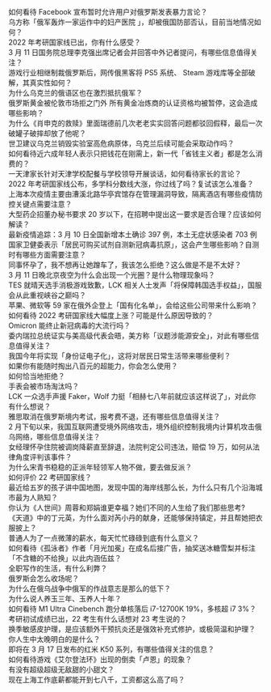如何看待 Facebook 宣布暂时允许用户对俄罗斯发表暴力言论？  
乌方称「俄军轰炸一家运作中的妇产医院 」，却被俄国防部否认，目前当地情况如何？  
2022 年考研国家线已出，你有什么感受？  
3 月 11 日国务院总理李克强出席记者会并回答中外记者提问，有哪些信息值得关注？  
游戏行业相继制裁俄罗斯后，网传俄黑客将 PS5 系统、 Steam 游戏库等全部破解，其真实性如何？  
为什么乌克兰的俄语区也在激烈抵抗俄军？  
俄罗斯黄金被伦敦市场拒之门外 所有黄金冶炼商的认证资格均被暂停，这会造成哪些影响？  
为什么《肖申克的救赎》里面瑞德前几次老老实实回答问题都驳回假释，最后一次破罐子破摔却放了他呢？  
世卫建议乌克兰销毁实验室高危病原体，乌克兰后续可能会采取动作吗？  
如何看待近六成年轻人表示只把钱花在刚需上，新一代「省钱主义者」都是怎么消费的？  
一天津家长针对天津学校配餐与学校领导开展谈话，如何看待家长的言论？  
2022 年考研国家线公布，多学科分数线大涨，你过线了吗？复试该怎么准备？  
上海本次疫情主要由漕溪北路华亭宾馆存在管理漏洞导致，隔离酒店有哪些疫情防控关键点需要注意？  
大型药企招董办秘书要求 20 岁以下，在招聘中提出这一要求是否合理？应该如何解读？  
最新疫情追踪：3 月 10 日全国新增本土确诊 397 例，本土无症状感染者 703 例  
国家卫健委表示「居民可购买试剂自测新冠病毒抗原」，这会产生哪些影响？自测时有哪些方面需要注意？  
同事怀孕了，我不想再让她蹭车了，我该怎么拒绝？这么做是不是不太好？  
3 月 11 日晚北京夜空为什么会出现一个光圈？是什么物理现象吗？  
TES 就晴天选手消极游戏致歉，LCK 相关人士发声「将保障韩国选手权益」，国服会从此重视峡谷之巅吗？  
苹果、微软等 59 家在俄外企登上「国有化名单」，会给这些公司带来什么影响？  
如何看待 2022 考研国家线大幅度上涨？可能是什么原因导致的？  
Omicron 能终止新冠病毒的大流行吗？  
委内瑞拉总统证实与美高级代表会晤，美方称「议题涉能源安全」，对此有哪些信息值得关注？  
我国今年将实现「身份证电子化」，这将对居民日常生活带来哪些便利？  
如果你有能随时掏出八百元的超能力，你会怎么使用？  
如何恰当地拒绝？  
手表会被市场淘汰吗？  
LCK 一众选手声援 Faker，Wolf 力挺「相赫七八年前就应该这样说了」，对此你有什么想说？  
雅思取消在俄罗斯境内考试，报考费不退，还有哪些信息值得关注？  
2 月下旬以来，我国互联网遭受境外网络攻击，境外组织控制我境内计算机攻击俄乌网络，哪些信息值得关注？  
女经理怀孕住院被调岗降薪直至辞退，法院判定公司违法，赔偿 19 万，如何从法律角度评判该事件？  
为什么宋青书稳稳的正派年轻领军人物不做，要去做反派？  
如何评价 22 考研国家线？  
最近给五岁的孩子讲中国地图，发现中国的海岸线那么长，为什么只有几个沿海城市最为人熟知？  
你认为《人世间》周蓉和郑娟谁更幸福？她们不同的人生给了我们那些思考?  
《天道》中的丁元英，为什么面对芮小丹的献身，还能够保持镇定，并且帮她把衣服披上？  
普通人为了一点微薄的薪水，每天忙忙碌碌到底有什么意义？  
如何看待《孤泳者》作者「月光加冕」在成名后接广告，抽奖送冰糖雪梨并标注「不含糖的不给换」以此内涵伍兹？  
全职写作的生活，有什么利弊？  
俄罗斯会怎么收场呢？  
为什么在俄乌战争中俄军的作战意志是那么的低下？  
为什么说人养玉三年、玉养人十年？  
如何看待 M1 Ultra Cinebench 跑分单核落后 i7-12700K 19%，多核超 i7 3%？  
考研初试成绩已出，22 考生有什么话想对 23 考生说的？  
换季敏感皮护理，是应该额外干预抗炎还是强效补充式修护，或极简温和护理？  
你人生中太晚明白的是什么？  
即将在 3 月 17 日发布的红米 K50 系列，有哪些值得关注的信息？  
如何看待游戏《艾尔登法环》出现的倒卖「卢恩」的现象？  
有没有超级超级无敌甜的小甜文？  
现在上海工作底薪都能开到七八千，工资都这么高了吗？  
